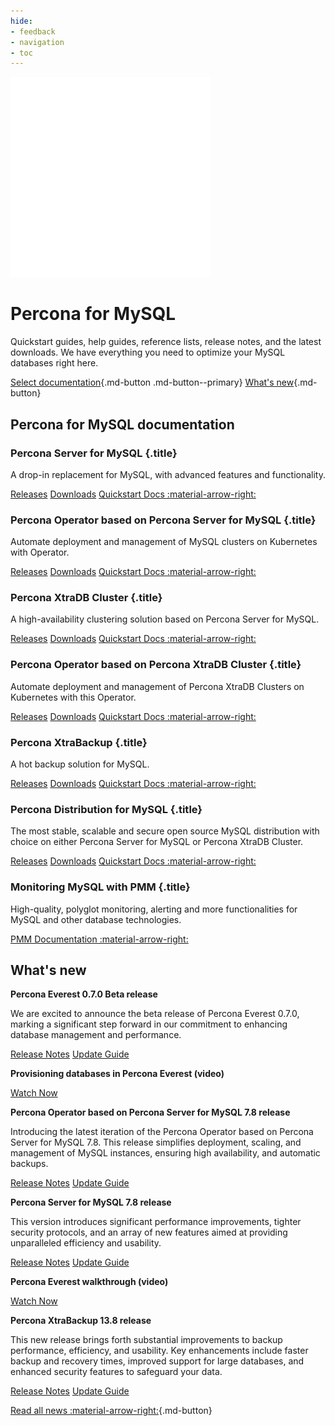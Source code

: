 ```yaml
---
hide:
- feedback
- navigation
- toc
---
```


<div class="landing" markdown>
<div class="splash header mysql dark" markdown>

![Percona for MySQL logo](assets/logo-dark-mysql.svg)

# Percona for MySQL

Quickstart guides, help guides, reference lists, release notes, and the latest downloads. We have everything you need to optimize your MySQL databases right here.

[Select documentation](#percona-for-mysql-documentation){.md-button .md-button--primary} [What's new](#whats-new){.md-button}

</div>
</div>



## Percona for MySQL documentation

<div data-grid markdown>
<div data-banner markdown>

### Percona Server for MySQL {.title}

A drop-in replacement for MySQL, with advanced features and functionality.

<div class="actions" markdown>

[Releases](#)
[Downloads](#)
[Quickstart Docs :material-arrow-right:](https://pmcf-percona.github.io/pxb-docs/)

</div>
</div>
<div data-banner markdown>

### Percona Operator based on Percona Server for MySQL {.title}

Automate deployment and management of MySQL clusters on Kubernetes with Operator.

<div class="actions" markdown>

[Releases](#)
[Downloads](#)
[Quickstart Docs :material-arrow-right:](https://pmcf-percona.github.io/pxb-docs/)

</div>
</div>
<div data-banner markdown>

### Percona XtraDB Cluster {.title}

A high-availability clustering solution based on Percona Server for MySQL.

<div class="actions" markdown>

[Releases](#)
[Downloads](#)
[Quickstart Docs :material-arrow-right:](https://pmcf-percona.github.io/pxb-docs/)

</div>
</div>
<div data-banner markdown>

### Percona Operator based on Percona XtraDB Cluster {.title}

Automate deployment and management of Percona XtraDB Clusters on Kubernetes with this Operator.

<div class="actions" markdown>

[Releases](#)
[Downloads](#)
[Quickstart Docs :material-arrow-right:](https://pmcf-percona.github.io/pxb-docs/)

</div>
</div>
<div data-banner markdown>

### Percona XtraBackup {.title}

A hot backup solution for MySQL.

<div class="actions" markdown>

[Releases](#)
[Downloads](#)
[Quickstart Docs :material-arrow-right:](https://pmcf-percona.github.io/pxb-docs/)

</div>
</div>
<div data-banner markdown>

### Percona Distribution for MySQL {.title}

The most stable, scalable and secure open source MySQL distribution with choice on either Percona Server for MySQL or Percona XtraDB Cluster.

<div class="actions" markdown>

[Releases](#)
[Downloads](#)
[Quickstart Docs :material-arrow-right:](https://pmcf-percona.github.io/pxb-docs/)

</div>
</div>
<div data-banner markdown>

### Monitoring MySQL with PMM {.title}

High-quality, polyglot monitoring, alerting and more functionalities for MySQL and other database technologies.

<div class="actions" markdown>

[PMM Documentation :material-arrow-right:](https://docs.percona.com/percona-monitoring-and-management)

</div>
</div>
</div>



## What's new

<div data-news markdown>
<div data-article markdown>

**Percona Everest 0.7.0 Beta release**

We are excited to announce the beta release of Percona Everest 0.7.0, marking a significant step forward in our commitment to enhancing database management and performance.

[Release Notes](#)
[Update Guide](#)

</div><div data-article markdown>

**Provisioning databases in Percona Everest (video)**

[Watch Now](#)

</div><div data-article markdown>

**Percona Operator based on Percona Server for MySQL 7.8 release**

Introducing the latest iteration of the Percona Operator based on Percona Server for MySQL 7.8. This release simplifies deployment, scaling, and management of MySQL instances, ensuring high availability, and automatic backups.

[Release Notes](#)
[Update Guide](#)

</div><div data-article markdown>

**Percona Server for MySQL 7.8 release**

This version introduces significant performance improvements, tighter security protocols, and an array of new features aimed at providing unparalleled efficiency and usability.

[Release Notes](#)
[Update Guide](#)

</div><div data-article markdown>

**Percona Everest walkthrough (video)**

[Watch Now](#)

</div><div data-article markdown>

**Percona XtraBackup 13.8 release**

This new release brings forth substantial improvements to backup performance, efficiency, and usability. Key enhancements include faster backup and recovery times, improved support for large databases, and enhanced security features to safeguard your data.

[Release Notes](#)
[Update Guide](#)

</div>

[Read all news :material-arrow-right:](#){.md-button}

</div>
